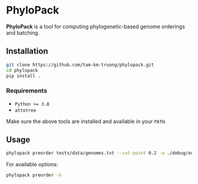 # PhyloPack

**PhyloPack** is a tool for computing phylogenetic-based genome orderings and batching.

## Installation

```bash
git clone https://github.com/tam-km-truong/phylopack.git
cd phylopack
pip install .
````

### Requirements

* `Python >= 3.8`
* `attotree`

Make sure the above tools are installed and available in your `PATH`.

## Usage

```bash
phylopack preorder tests/data/genomes.txt --cut-point 0.2 -o ./debug/out.txt -v
```

For available options:

```bash
phylopack preorder -h
```
